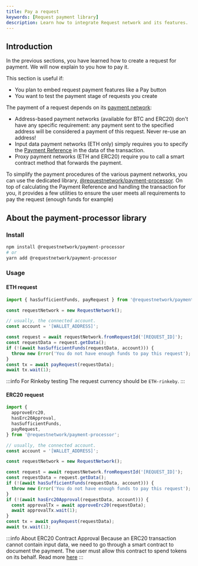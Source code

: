 ```yaml
---
title: Pay a request
keywords: [Request payment library]
description: Learn how to integrate Request network and its features.
---
```


## Introduction

In the previous sections, you have learned how to create a request for payment. We will now explain to you how to pay it.

This section is useful if:

- You plan to embed request payment features like a Pay button
- You want to test the payment stage of requests you create

The payment of a request depends on its [payment network](../5-request-client/1-payment-networks.md#types-of-payment-network):

- Address-based payment networks (available for BTC and ERC20) don't have any specific requirement: any payment sent to the specified address will be considered a payment of this request. Never re-use an address!
- Input data payment networks (ETH only) simply requires you to specify the [Payment Reference](https://github.com/RequestNetwork/requestNetwork/blob/master/packages/advanced-logic/specs/payment-network-eth-input-data-0.2.0.md#description) in the data of the transaction.
- Proxy payment networks (ETH and ERC20) require you to call a smart contract method that forwards the payment.

To simplify the payment procedures of the various payment networks, you can use the dedicated library, [@requestnetwork/payment-processor](https://www.npmjs.com/package/@requestnetwork/payment-processor).
On top of calculating the Payment Reference and handling the transaction for you, it provides a few utilities to ensure the user meets all requirements to pay the request (enough funds for example)

## About the payment-processor library

### Install

```bash
npm install @requestnetwork/payment-processor
# or
yarn add @requestnetwork/payment-processor
```

### Usage

#### ETH request

```typescript
import { hasSufficientFunds, payRequest } from '@requestnetwork/payment-processor';

const requestNetwork = new RequestNetwork();

// usually, the connected account.
const account = '[WALLET_ADDRESS]';

const request = await requestNetwork.fromRequestId('[REQUEST_ID]');
const requestData = request.getData();
if (!(await hasSufficientFunds(requestData, account))) {
  throw new Error('You do not have enough funds to pay this request');
}
const tx = await payRequest(requestData);
await tx.wait(1);
```

:::info For Rinkeby testing
The request currency should be `ETH-rinkeby`.
:::

#### ERC20 request

```typescript
import {
  approveErc20,
  hasErc20Approval,
  hasSufficientFunds,
  payRequest,
} from '@requestnetwork/payment-processor';

// usually, the connected account.
const account = '[WALLET_ADDRESS]';

const requestNetwork = new RequestNetwork();

const request = await requestNetwork.fromRequestId('[REQUEST_ID]');
const requestData = request.getData();
if (!(await hasSufficientFunds(requestData, account))) {
  throw new Error('You do not have enough funds to pay this request');
}
if (!(await hasErc20Approval(requestData, account))) {
  const approvalTx = await approveErc20(requestData);
  await approvalTx.wait(1);
}
const tx = await payRequest(requestData);
await tx.wait(1);
```

:::info About ERC20 Contract Approval
Because an ERC20 transaction cannot contain input data, we need to go through a smart contract to document the payment. The user must allow this contract to spend tokens on its behalf. Read more [here](https://medium.com/ethex-market/erc20-approve-allow-explained-88d6de921ce9)
:::
